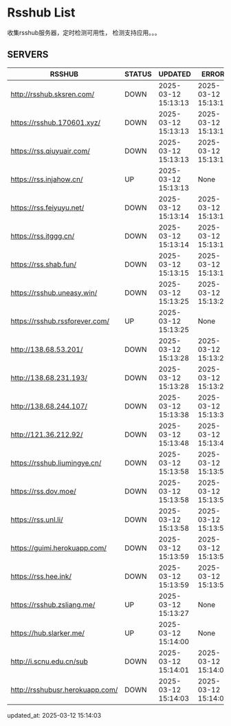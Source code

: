 # Rsshub List

收集rsshub服务器，定时检测可用性， 检测支持应用。。。


## SERVERS

|  RSSHUB   | STATUS  | UPDATED  | ERROR  | TWITTER |  
|  ----  | ----  | ----  | ----  | ---- |  
| http://rsshub.sksren.com/ | DOWN | 2025-03-12 15:13:13 | 2025-03-12 15:13:13 |  
| https://rsshub.170601.xyz/ | DOWN | 2025-03-12 15:13:13 | 2025-03-12 15:13:13 |  
| https://rss.qiuyuair.com/ | DOWN | 2025-03-12 15:13:13 | 2025-03-12 15:13:13 |  
| https://rss.injahow.cn/ | UP | 2025-03-12 15:13:13 | None ||  
| https://rss.feiyuyu.net/ | DOWN | 2025-03-12 15:13:14 | 2025-03-12 15:13:14 |  
| https://rss.itggg.cn/ | DOWN | 2025-03-12 15:13:14 | 2025-03-12 15:13:14 |  
| https://rss.shab.fun/ | DOWN | 2025-03-12 15:13:15 | 2025-03-12 15:13:15 |  
| https://rsshub.uneasy.win/ | DOWN | 2025-03-12 15:13:25 | 2025-03-12 15:13:25 |  
| https://rsshub.rssforever.com/ | UP | 2025-03-12 15:13:25 | None ||  
| http://138.68.53.201/ | DOWN | 2025-03-12 15:13:28 | 2025-03-12 15:13:28 |  
| http://138.68.231.193/ | DOWN | 2025-03-12 15:13:28 | 2025-03-12 15:13:28 |  
| http://138.68.244.107/ | DOWN | 2025-03-12 15:13:38 | 2025-03-12 15:13:38 |  
| http://121.36.212.92/ | DOWN | 2025-03-12 15:13:48 | 2025-03-12 15:13:48 |  
| https://rsshub.liumingye.cn/ | DOWN | 2025-03-12 15:13:58 | 2025-03-12 15:13:58 |  
| https://rss.dov.moe/ | DOWN | 2025-03-12 15:13:58 | 2025-03-12 15:13:58 |  
| https://rss.unl.li/ | DOWN | 2025-03-12 15:13:58 | 2025-03-12 15:13:58 |  
| https://guimi.herokuapp.com/ | DOWN | 2025-03-12 15:13:59 | 2025-03-12 15:13:59 |  
| https://rss.hee.ink/ | DOWN | 2025-03-12 15:13:59 | 2025-03-12 15:13:59 |  
| https://rsshub.zsliang.me/ | UP | 2025-03-12 15:13:27 | None |OK|  
| https://hub.slarker.me/ | UP | 2025-03-12 15:14:00 | None ||  
| http://i.scnu.edu.cn/sub | DOWN | 2025-03-12 15:14:01 | 2025-03-12 15:14:01 |  
| http://rsshubusr.herokuapp.com/ | DOWN | 2025-03-12 15:14:03 | 2025-03-12 15:14:03 |  
  

updated_at: 2025-03-12 15:14:03  
